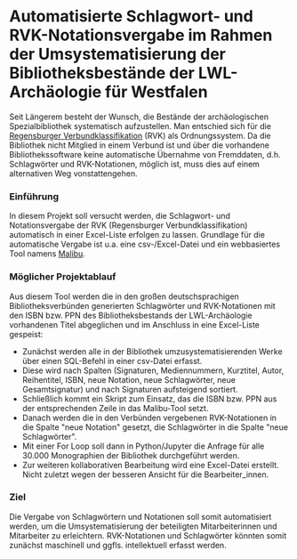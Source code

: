 # Automatisierte Schlagwort- und RVK-Notationsvergabe im Rahmen der Umsystematisierung der Bibliotheksbestände der LWL-Archäologie für Westfalen

Seit Längerem besteht der Wunsch, die Bestände der archäologischen Spezialbibliothek systematisch aufzustellen. 
Man entschied sich für die [Regensburger Verbundklassifikation](https://rvk.uni-regensburg.de/regensburger-verbundklassifikation-online) (RVK) als Ordnungssystem. Da die Bibliothek nicht Mitglied in einem Verbund ist und über die vorhandene Bibliothekssoftware keine automatische Übernahme von Fremddaten, d.h. Schlagwörter und RVK-Notationen, möglich ist, muss dies auf einem alternativen Weg vonstattengehen. 

### Einführung
In diesem Projekt soll versucht werden, die Schlagwort- und Notationsvergabe der RVK (Regensburger Verbundklassifikation) automatisch in einer Excel-Liste erfolgen zu lassen. Grundlage für die automatische Vergabe ist u.a. eine csv-/Excel-Datei und ein webbasiertes Tool namens [Malibu](http://data.bib.uni-mannheim.de/malibu/isbn/suche.html).

### Möglicher Projektablauf
Aus diesem Tool werden die in den großen deutschsprachigen Bibliotheksverbünden generierten Schlagwörter und RVK-Notationen mit den ISBN bzw. PPN des Bibliotheksbestands der LWL-Archäologie vorhandenen Titel abgeglichen und im Anschluss in eine Excel-Liste gespeist:
* Zunächst werden alle in der Bibliothek umzusystematisierenden Werke über einen SQL-Befehl in einer csv-Datei erfasst.
* Diese wird nach Spalten (Signaturen, Mediennummern, Kurztitel, Autor, Reihentitel, ISBN, neue Notation, neue Schlagwörter, neue Gesamtsignatur) und nach Signaturen aufsteigend sortiert.
* Schließlich kommt ein Skript zum Einsatz, das die ISBN bzw. PPN aus der entsprechenden Zeile in das Malibu-Tool setzt.
* Danach werden die in den Verbünden vergebenen RVK-Notationen in die Spalte "neue Notation" gesetzt, die Schlagwörter in die Spalte "neue Schlagwörter". 
* Mit einer For Loop soll dann in Python/Jupyter die Anfrage für alle 30.000 Monographien der Bibliothek durchgeführt werden.
* Zur weiteren kollaborativen Bearbeitung wird eine Excel-Datei erstellt. Nicht zuletzt wegen der besseren Ansicht für die Bearbeiter_innen.

### Ziel
Die Vergabe von Schlagwörtern und Notationen soll somit automatisiert werden, um die Umsystematisierung der beteiligten Mitarbeiterinnen und Mitarbeiter zu erleichtern. RVK-Notationen und Schlagwörter könnten somit zunächst maschinell und ggfls. intellektuell erfasst werden.
